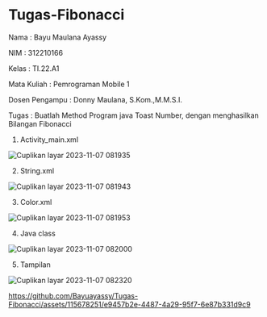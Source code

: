 # Tugas-Fibonacci
Nama : Bayu Maulana Ayassy

NIM : 312210166

Kelas : TI.22.A1

Mata Kuliah : Pemrograman Mobile 1

Dosen Pengampu : Donny Maulana, S.Kom.,M.M.S.I.

Tugas : Buatlah Method Program java Toast Number, dengan menghasilkan Bilangan Fibonacci

1.  Activity_main.xml

![Cuplikan layar 2023-11-07 081935](https://github.com/Bayuayassy/Tugas-Fibonacci/assets/115678251/0a612e4f-943d-4b82-bb2b-422acefeebcb)

2.  String.xml

![Cuplikan layar 2023-11-07 081943](https://github.com/Bayuayassy/Tugas-Fibonacci/assets/115678251/4d3fa042-506d-4868-b563-3189537cf7df)

3.  Color.xml

![Cuplikan layar 2023-11-07 081953](https://github.com/Bayuayassy/Tugas-Fibonacci/assets/115678251/db1efc5e-64b2-4af1-be56-51eaad647d0c)

4.  Java class

![Cuplikan layar 2023-11-07 082000](https://github.com/Bayuayassy/Tugas-Fibonacci/assets/115678251/90f4af4e-708c-41ed-96dc-284f27023548)


5.  Tampilan 

![Cuplikan layar 2023-11-07 082320](https://github.com/Bayuayassy/Tugas-Fibonacci/assets/115678251/12c89dc4-e5f5-46fd-8c52-e1bb2bb99153)

https://github.com/Bayuayassy/Tugas-Fibonacci/assets/115678251/e9457b2e-4487-4a29-95f7-6e87b331d9c9





